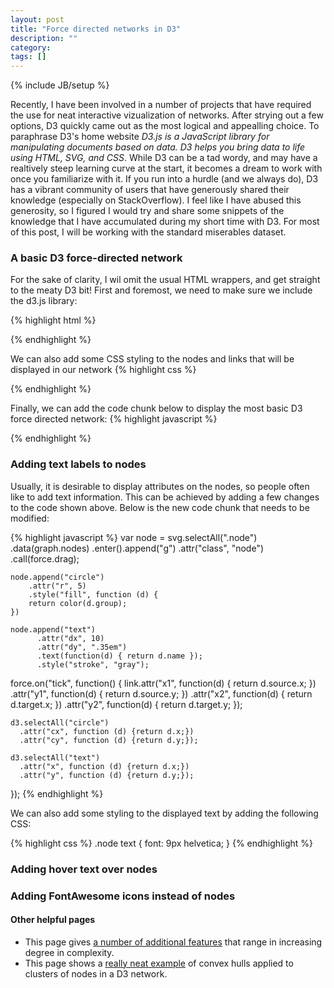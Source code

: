 ```yaml
---
layout: post
title: "Force directed networks in D3"
description: ""
category: 
tags: []
---
```

{% include JB/setup %}

Recently, I have been involved in a number of projects that have required the use for neat interactive vizualization of networks. After strying out a few options, D3 quickly came out as the most logical and appealling choice. To paraphrase D3's home website *D3.js is a JavaScript library for manipulating documents based on data. D3 helps you bring data to life using HTML, SVG, and CSS*. While D3 can be a tad wordy, and may have a realtively steep learning curve at the start, it becomes a dream to work with once you familiarize with it. If you run into a hurdle (and we always do), D3 has a vibrant community of users that have generously shared their knowledge (especially on StackOverflow). I feel like I have abused this generosity, so I figured I would try and share some snippets of the knowledge that I have accumulated during my short time with D3. For most of this post, I will be working with the standard miserables dataset.

### A basic D3 force-directed network
For the sake of clarity, I wil omit the usual HTML wrappers, and get straight to the meaty D3 bit! First and foremost, we need to make sure we include the d3.js library:

{% highlight html %}
<script src="http://d3js.org/d3.v3.min.js" charset="utf-8"></script>
{% endhighlight %}

We can also add some CSS styling to the nodes and links that will be displayed in our network
{% highlight css %}
<style>
.node {
  stroke: #fff;
  stroke-width: 1.5px;
}

.link {
  stroke: #999;
  stroke-opacity: .6;
}
</style>
{% endhighlight %}

Finally, we can add the code chunk below to display the most basic D3 force directed network:
{% highlight javascript %}
<script>
var width = 500,
    height = 500;

var color = d3.scale.category20();

var force = d3.layout.force()
    .charge(-120)
    .linkDistance(30)
    .size([width, height]);


d3.json("/miserables.json", function(error, graph) {

  var svg = d3.select("body").append("svg")
    .attr("width", width)
    .attr("height", height);

  force
      .nodes(graph.nodes)
      .links(graph.links)
      .start();

  var link = svg.selectAll(".link")
      .data(graph.links)
    .enter().append("line")
      .attr("class", "link")
      .style("stroke-width", function(d) { return Math.sqrt(d.value); });

  var node = svg.selectAll(".node")
      .data(graph.nodes)
    .enter().append("circle")
      .attr("class", "node")
      .attr("r", 5)
      .style("fill", function(d) { return color(d.group); })
      .call(force.drag);

  node.append("title")
      .text(function(d) { return d.name; });

  force.on("tick", function() {
    link.attr("x1", function(d) { return d.source.x; })
        .attr("y1", function(d) { return d.source.y; })
        .attr("x2", function(d) { return d.target.x; })
        .attr("y2", function(d) { return d.target.y; });

    node.attr("cx", function(d) { return d.x; })
        .attr("cy", function(d) { return d.y; });
  });
});
</script>
{% endhighlight %}





<style>
.node {
  stroke: #fff;
  stroke-width: 1.5px;
}

.link {
  stroke: #999;
  stroke-opacity: .6;
}

.node text {
  font: 9px helvetica;
}
</style>
<script src="http://d3js.org/d3.v3.min.js" charset="utf-8"></script>

<script>
var width = 500,
    height = 500;

var color = d3.scale.category20();

var basic_force = d3.layout.force()
    .charge(-120)
    .linkDistance(30)
    .size([width, height]);


d3.json("/miserables.json", function(error, graph) {

  var basic_svg = d3.select("div#basic_network").append("svg")
    .attr("width", width)
    .attr("height", height);

  basic_force
      .nodes(graph.nodes)
      .links(graph.links)
      .start();

  var basic_link = basic_svg.selectAll(".link")
      .data(graph.links)
    .enter().append("line")
      .attr("class", "link")
      .style("stroke-width", function(d) { return Math.sqrt(d.value); });

  var basic_node = basic_svg.selectAll(".node")
      .data(graph.nodes)
      .enter().append("circle")
      .attr("class", "node")
      .attr("r", 5)
      .style("fill", function(d) { return color(d.group); })
      .call(basic_force.drag);

  basic_force.on("tick", function() {
    basic_link.attr("x1", function(d) { return d.source.x; })
        .attr("y1", function(d) { return d.source.y; })
        .attr("x2", function(d) { return d.target.x; })
        .attr("y2", function(d) { return d.target.y; });

    basic_node.attr("cx", function(d) { return d.x; })
        .attr("cy", function(d) { return d.y; });
  });
});
</script>

<div id="basic_network"></div>


### Adding text labels to nodes
Usually, it is desirable to display attributes on the nodes, so people often like to add text information. This can be achieved by adding a few changes to the code shown above. Below is the new code chunk that needs to be modified:

{% highlight javascript %} 
  var node = svg.selectAll(".node")
      .data(graph.nodes)
      .enter().append("g")
      .attr("class", "node")
      .call(force.drag);

    node.append("circle")
        .attr("r", 5)
        .style("fill", function (d) {
        return color(d.group);
    })

    node.append("text")
          .attr("dx", 10)
          .attr("dy", ".35em")
          .text(function(d) { return d.name });
          .style("stroke", "gray");

  force.on("tick", function() {
    link.attr("x1", function(d) { return d.source.x; })
        .attr("y1", function(d) { return d.source.y; })
        .attr("x2", function(d) { return d.target.x; })
        .attr("y2", function(d) { return d.target.y; });

    d3.selectAll("circle")
      .attr("cx", function (d) {return d.x;})
      .attr("cy", function (d) {return d.y;});

    d3.selectAll("text")
      .attr("x", function (d) {return d.x;})
      .attr("y", function (d) {return d.y;});
  });
{% endhighlight %}

We can also add some styling to the displayed text by adding the following CSS:

{% highlight css %}
.node text {
  font: 9px helvetica;
}
{% endhighlight %}


<script>
var width = 500,
    height = 500;

var color = d3.scale.category20();

var labelled_force = d3.layout.force()
    .charge(-120)
    .linkDistance(30)
    .size([width, height]);


d3.json("/miserables.json", function(error, graph) {

	var labelled_svg = d3.select("div#labelled_network").append("svg")
    .attr("width", width)
    .attr("height", height);

  labelled_force
      .nodes(graph.nodes)
      .links(graph.links)
      .start();

  var labelled_link = labelled_svg.selectAll(".link")
      .data(graph.links)
    .enter().append("line")
      .attr("class", "link")
      .style("stroke-width", function(d) { return Math.sqrt(d.value); });

  var labelled_node = labelled_svg.selectAll(".node")
      .data(graph.nodes)
      .enter().append("g")
      .attr("class", "node")
      .call(labelled_force.drag);

    labelled_node.append("circle")
        .attr("r", 5)
        .style("fill", function (d) {
        return color(d.group);
    })

    labelled_node.append("text")
          .attr("dx", 10)
          .attr("dy", ".35em")
          .text(function(d) { return d.name })
          .style("stroke", "gray");

  labelled_force.on("tick", function() {
    labelled_link.attr("x1", function(d) { return d.source.x; })
        .attr("y1", function(d) { return d.source.y; })
        .attr("x2", function(d) { return d.target.x; })
        .attr("y2", function(d) { return d.target.y; });

    d3.selectAll("circle")
      .attr("cx", function (d) {return d.x;})
      .attr("cy", function (d) {return d.y;});

    d3.selectAll("text")
      .attr("x", function (d) {return d.x;})
      .attr("y", function (d) {return d.y;});
  });
});
</script>

<div id="labelled_network"></div>

### Adding hover text over nodes

### Adding FontAwesome icons instead of nodes
<script>
var width = 500,
    height = 500;

//var color = d3.scale.category20();

var fontawesome_force = d3.layout.force()
    .charge(-120)
    .linkDistance(30)
    .size([width, height]);


d3.json("/miserables.json", function(error, graph) {

  var fontawesome_svg = d3.select("div#fontawesome_network").append("svg")
      .attr("width", width)
      .attr("height", height);

  fontawesome_force
      .nodes(graph.nodes)
      .links(graph.links)
      .start();

  var fontawesome_link = fontawesome_svg.selectAll(".link")
      .data(graph.links)
      .enter().append("line")
      .attr("class", "link")
      .style("stroke-width", function(d) { return Math.sqrt(d.value); });

  var fontawesome_node = fontawesome_svg.selectAll(".node")
      .data(graph.nodes)
      .enter()
      .append("circle")
      .attr("class", "node")
      .attr("r", 5);

      //.style("fill", function(d) { return color(d.group); })
      

  // fontawesome_node.append('title')
  //     .attr('text-anchor', 'middle')
  //     .attr('dominant-baseline', 'central')
  //     .attr('font-family', 'FontAwesome')
  //     .attr('font-size', '10em')
  //     .text('\uf007');
      //.text(function(d) { return '\uf007' });

  fontawesome_node.append("title")
     .text(function(d) { return d.name; });
  fontawesome_node.call(fontawesome_force.drag);



  fontawesome_force.on("tick", function() {
    fontawesome_link.attr("x1", function(d) { return d.source.x; })
        .attr("y1", function(d) { return d.source.y; })
        .attr("x2", function(d) { return d.target.x; })
        .attr("y2", function(d) { return d.target.y; });

    fontawesome_node.attr("cx", function(d) { return d.x; })
        .attr("cy", function(d) { return d.y; });
  });
});
</script>

<div id="fontawesome_network"></div>


#### Other helpful pages

- This page gives [a number of additional features](http://www.coppelia.io/2014/07/an-a-to-z-of-extra-features-for-the-d3-force-layout/) that range in increasing degree in complexity.
- This page shows a [really neat example](http://bl.ocks.org/GerHobbelt/3071239) of convex hulls applied to clusters of nodes in a D3 network.